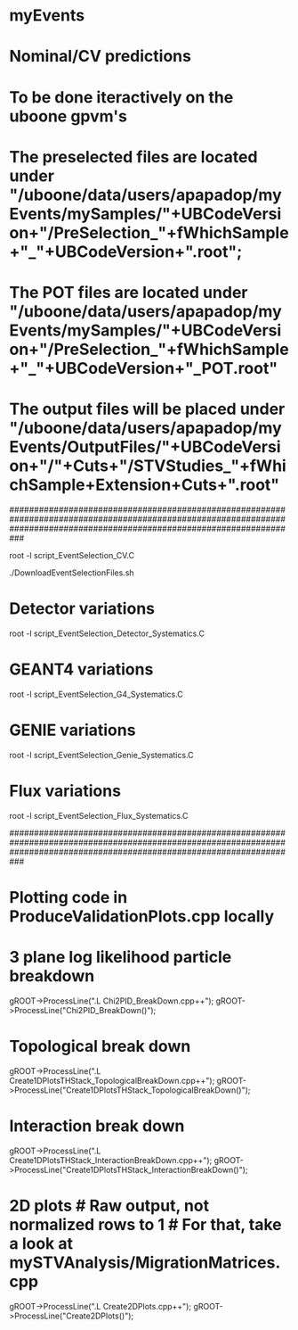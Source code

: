 # myEvents

# Nominal/CV predictions 
# To be done iteractively on the uboone gpvm's
# The preselected files are located under "/uboone/data/users/apapadop/myEvents/mySamples/"+UBCodeVersion+"/PreSelection_"+fWhichSample+"_"+UBCodeVersion+".root";
# The POT files are located under "/uboone/data/users/apapadop/myEvents/mySamples/"+UBCodeVersion+"/PreSelection_"+fWhichSample+"_"+UBCodeVersion+"_POT.root"
# The output files will be placed under "/uboone/data/users/apapadop/myEvents/OutputFiles/"+UBCodeVersion+"/"+Cuts+"/STVStudies_"+fWhichSample+Extension+Cuts+".root"

###########################################################################################################################################################################

root -l script_EventSelection_CV.C

./DownloadEventSelectionFiles.sh

# Detector variations

root -l script_EventSelection_Detector_Systematics.C

# GEANT4 variations

root -l script_EventSelection_G4_Systematics.C

# GENIE variations

root -l script_EventSelection_Genie_Systematics.C

# Flux variations

root -l script_EventSelection_Flux_Systematics.C

###########################################################################################################################################################################

# Plotting code in ProduceValidationPlots.cpp locally

# 3 plane log likelihood particle breakdown 
gROOT->ProcessLine(".L Chi2PID_BreakDown.cpp++"); gROOT->ProcessLine("Chi2PID_BreakDown()");

# Topological break down
gROOT->ProcessLine(".L Create1DPlotsTHStack_TopologicalBreakDown.cpp++"); gROOT->ProcessLine("Create1DPlotsTHStack_TopologicalBreakDown()");

# Interaction break down
gROOT->ProcessLine(".L Create1DPlotsTHStack_InteractionBreakDown.cpp++"); gROOT->ProcessLine("Create1DPlotsTHStack_InteractionBreakDown()");

# 2D plots # Raw output, not normalized rows to 1 # For that, take a look at mySTVAnalysis/MigrationMatrices.cpp
gROOT->ProcessLine(".L Create2DPlots.cpp++"); gROOT->ProcessLine("Create2DPlots()");
